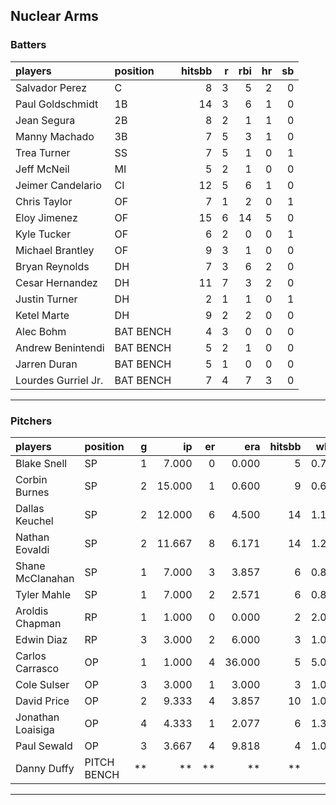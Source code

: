 ## Nuclear Arms

### Batters

 
|players             |position  | hitsbb|  r| rbi| hr| sb| 
|:-------------------|:---------|------:|--:|---:|--:|--:| 
|Salvador Perez      |C         |      8|  3|   5|  2|  0| 
|Paul Goldschmidt    |1B        |     14|  3|   6|  1|  0| 
|Jean Segura         |2B        |      8|  2|   1|  1|  0| 
|Manny Machado       |3B        |      7|  5|   3|  1|  0| 
|Trea Turner         |SS        |      7|  5|   1|  0|  1| 
|Jeff McNeil         |MI        |      5|  2|   1|  0|  0| 
|Jeimer Candelario   |CI        |     12|  5|   6|  1|  0| 
|Chris Taylor        |OF        |      7|  1|   2|  0|  1| 
|Eloy Jimenez        |OF        |     15|  6|  14|  5|  0| 
|Kyle Tucker         |OF        |      6|  2|   0|  0|  1| 
|Michael Brantley    |OF        |      9|  3|   1|  0|  0| 
|Bryan Reynolds      |DH        |      7|  3|   6|  2|  0| 
|Cesar Hernandez     |DH        |     11|  7|   3|  2|  0| 
|Justin Turner       |DH        |      2|  1|   1|  0|  1| 
|Ketel Marte         |DH        |      9|  2|   2|  0|  0| 
|Alec Bohm           |BAT BENCH |      4|  3|   0|  0|  0| 
|Andrew Benintendi   |BAT BENCH |      5|  2|   1|  0|  0| 
|Jarren Duran        |BAT BENCH |      5|  1|   0|  0|  0| 
|Lourdes Gurriel Jr. |BAT BENCH |      7|  4|   7|  3|  0| 


* * *

### Pitchers

 
|players           |position    |  g|     ip| er|    era| hitsbb|  whip| so|  w| sv| 
|:-----------------|:-----------|--:|------:|--:|------:|------:|-----:|--:|--:|--:| 
|Blake Snell       |SP          |  1|  7.000|  0|  0.000|      5| 0.714| 13|  1|  0| 
|Corbin Burnes     |SP          |  2| 15.000|  1|  0.600|      9| 0.600| 20|  1|  0| 
|Dallas Keuchel    |SP          |  2| 12.000|  6|  4.500|     14| 1.167|  6|  0|  0| 
|Nathan Eovaldi    |SP          |  2| 11.667|  8|  6.171|     14| 1.200| 14|  1|  0| 
|Shane McClanahan  |SP          |  1|  7.000|  3|  3.857|      6| 0.857|  8|  1|  0| 
|Tyler Mahle       |SP          |  1|  7.000|  2|  2.571|      6| 0.857| 10|  1|  0| 
|Aroldis Chapman   |RP          |  1|  1.000|  0|  0.000|      2| 2.000|  1|  0|  1| 
|Edwin Diaz        |RP          |  3|  3.000|  2|  6.000|      3| 1.000|  2|  0|  2| 
|Carlos Carrasco   |OP          |  1|  1.000|  4| 36.000|      5| 5.000|  0|  0|  0| 
|Cole Sulser       |OP          |  3|  3.000|  1|  3.000|      3| 1.000|  0|  0|  0| 
|David Price       |OP          |  2|  9.333|  4|  3.857|     10| 1.071|  5|  0|  0| 
|Jonathan Loaisiga |OP          |  4|  4.333|  1|  2.077|      6| 1.385|  3|  0|  1| 
|Paul Sewald       |OP          |  3|  3.667|  4|  9.818|      4| 1.091|  6|  1|  0| 
|Danny Duffy       |PITCH BENCH | **|     **| **|     **|     **|    **| **| **| **| 


* * *


